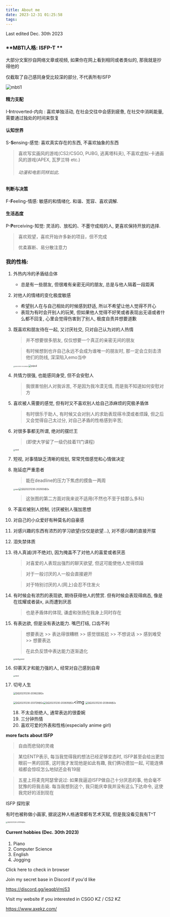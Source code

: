 ```yaml
---
title: About me
date: 2023-12-31 01:25:58
tags:
---
```


Last edited Dec. 30th 2023

### **MBTI人格: ISFP-T **

大部分文案抄自网络文章或视频, 如果你在网上看到相同或者类似的, 那我就是抄得他的

仅截取了自己感同身受比较深的部分, 不代表所有ISFP

![mbti1](_media/mbti1.png)

#### **精力支配**

I-**I**ntroverted-内向 : 喜欢单独活动, 在社会交往中会感到疲惫, 在社交中消耗能量,  需要通过独处的时间来恢复

#### **认知世界**

S-**S**ensing-感觉: 喜欢真实存在的东西, 不喜欢抽象的东西

> 喜欢写实画风的游戏(CS2/CSGO, PUBG, 逃离塔科夫),  不喜欢虚拟-卡通画风的游戏(APEX, 瓦罗兰特 etc.)
>
> ###### 动漫和电影同样如此.

#### **判断与决策**

F-**F**eeling-情感: 敏感的和情绪化. 和谐、宽容、喜欢调解.

#### **生活态度**

P-**P**erceiving-知觉: 灵活的、放松的、不墨守成规的人, 更喜欢保持开放的选择.

> 喜欢观望，喜欢开始许多新的项目，但不完成
>
> 优柔寡断、易分散注意力

### **我的性格:**

1. 外热内冷的矛盾结合体

   - 总是有一些朋友, 但很难有亲密无间的朋友, 总是与他人隔着一段距离

2. 对他人的情绪的变化极度敏感

   * 希望别人在与自己相处的时候感到舒适, 所以不希望让他人觉得不开心

   - 表现为有时会开别人的玩笑, 但如果他人觉得不好笑或者表现出无语或者什么都不回复, 心里会觉得伤害到了别人, 极度自责并想要道歉

3. 既喜欢和朋友待在一起, 又讨厌社交, 只对自己认为对的人热情

   > 并不想要很多朋友, 仅仅想要一个真正的亲密无间的朋友

   > 有时候想到也许自己永远不会成为谁唯一的朋友时, 那一定会立刻击溃他们的防线, 深深陷入emo当中

   <img src="/imgs/QQ20231230-202426@2x.png" alt="QQ20231230-202426@2x" style="zoom: 25%;" /><img src="imgs/mbti4.png" alt="mbti4" style="zoom:50%;" />

   

4. 共情力很强, 也能感同身受, 但不会安慰人

   > 我很害怕别人对我诉苦, 不是因为我冷漠无情, 而是我不知道如何安慰对方

5. 喜欢被人需要的感觉, 但有时又不喜欢别人给自己添麻烦的究极矛盾体

   > 有时很乐于助人, 有时候又会对别人的求助表现得冷漠或者烦躁, 但之后又会觉得自己太过分, 对自己矛盾的性格感到辛苦; 

6. 对很多事都无所谓, 绝对的摆烂王

   > (即使大学留了一级仍挂着11门课程)

   <img src="/imgs/mbti6.png" alt="mbti6" style="zoom:33%;" />

7. 短视, 对事情缺乏清晰的规划, 常常凭借感觉和心情做决定

8. 拖延症严重患者

   > 能在deadline的压力下焦虑的摸鱼一两周

   <img src="/imgs/mbti7.png" alt="mbti7" style="zoom: 33%;" /><img src="/imgs/QQ20231230-202933@2x.png" alt="QQ20231230-202933@2x" style="zoom: 50%;" />

   > 这张图的第二方面对我来说不适用(不然也不至于挂那么多科)

9. 不喜欢被别人控制, 讨厌被别人强加思想

10. 对自己的小众爱好有种莫名的自豪感

11. 对感兴趣的东西有浓烈的学习欲望(仅仅是欲望...), 对不感兴趣的直接开摆

12. 泪失禁体质

13. 待人真诚(并不绝对), 因为掩盖不了对他人的喜爱或者厌恶

    > 对喜爱的人表现出强烈的聊天欲望, 但这可能使他人觉得烦躁

    > 对于一般讨厌的人一般会直接避开

    > 对于特别讨厌的人(网上)会忍不住发火

14. 有时候会有浓烈的表现欲, 期待获得他人的赞赏. 但有时候会表现得病态, 像是在炫耀或者装x, 从而遭到厌恶

    > 也是矛盾体的体现, 谦虚和张扬在我身上同时存在

15. 有表达欲, 但是没有表达能力. 嘴巴打结, 口齿不利

    > 想要表达 >> 表达得很糟糕 >> 感觉很尴尬 >> 不想说话 >> 感到难受 >> 想要表达
    >
    > 在此负反馈中表达能力逐渐退化

    <img src="/imgs/mbti5.png" alt="mbti5" style="zoom:33%;" /><img src="/imgs/mbti2.png" alt="mbti2" style="zoom: 33%;" />

16. 仰慕天才和能力强的人, 经常对自己感到自卑

    <img src="/imgs/mbti3.png" alt="mbti3" style="zoom:33%;" />

17. 切号人生

    <img src="/imgs/QQ20231230-203622@2x.png" alt="QQ20231230-203622@2x" style="zoom: 50%;" />

    <img src="/imgs/QQ20231230-203728@2x.png" alt="QQ20231230-203728@2x" style="zoom: 50%;" /><img src="/imgs/QQ20231230-203835@2x.png" alt="QQ20231230-203835@2x" style="zoom:50%;" /><img <img src="/imgs/QQ20231230-203844@2x.png" alt="QQ20231230-203844@2x" style="zoom:50%;" />

    18. 不太会拒绝人, 通常表达的很委婉
    19. 三分钟热情
    20. 喜欢可爱的外表和性格(especially anime girl)

**more facts about ISFP**

> 自由而悲恸的灵魂

> 某位ENTP表示, 每当我觉得我的想法已经足够变态时, ISFP甚至会给出更加眼前一黑的回答, 这时我才发现他是如此有趣, 我们俩功德加一起, 可能连佛祖都会惊叹怎么地狱还会有19层

> 五星上将麦克阿瑟曾说过: 如果我逼迫ISFP做自己十分厌恶的事, 他会毫不犹豫的将我击毙. 每当我想到这个, 我只能庆幸我并没有这么下达命令, 这使我完好的活到现在

ISFP 探险家 

有时也被称做小画家, 据说这种人格通常都有艺术天赋, 但是我没看见我有T^T

<img src="/imgs/QQ20231230-201010@2x.png" alt="QQ20231230-201010@2x" style="zoom:33%;" />

#### Current hobbies (Dec. 30th 2023)

1. Piano
2. Computer Science
3. English
4. Jogging

Click here to check in browser

Join my secret base in Discord if you'd like

https://discord.gg/jeqqbVmjS3

Visit my website if you interested in CSGO KZ / CS2 KZ

https://www.axekz.com/ 
